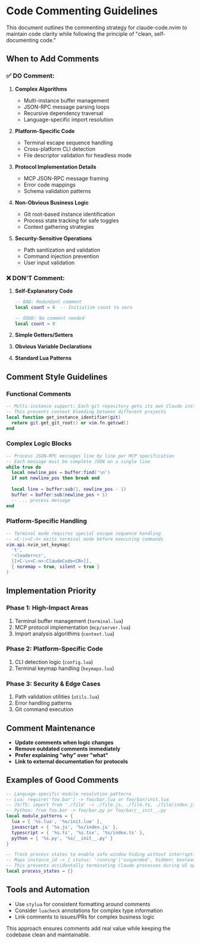 # Code Commenting Guidelines

This document outlines the commenting strategy for claude-code.nvim to maintain code clarity while following the principle of "clean, self-documenting code."

## When to Add Comments

### ✅ **DO Comment:**

1. **Complex Algorithms**
   - Multi-instance buffer management
   - JSON-RPC message parsing loops
   - Recursive dependency traversal
   - Language-specific import resolution

2. **Platform-Specific Code**
   - Terminal escape sequence handling
   - Cross-platform CLI detection
   - File descriptor validation for headless mode

3. **Protocol Implementation Details**
   - MCP JSON-RPC message framing
   - Error code mappings
   - Schema validation patterns

4. **Non-Obvious Business Logic**
   - Git root-based instance identification
   - Process state tracking for safe toggles
   - Context gathering strategies

5. **Security-Sensitive Operations**
   - Path sanitization and validation
   - Command injection prevention
   - User input validation

### ❌ **DON'T Comment:**

1. **Self-Explanatory Code**
   ```lua
   -- BAD: Redundant comment
   local count = 0  -- Initialize count to zero
   
   -- GOOD: No comment needed
   local count = 0
   ```

2. **Simple Getters/Setters**
3. **Obvious Variable Declarations**
4. **Standard Lua Patterns**

## Comment Style Guidelines

### **Functional Comments**
```lua
-- Multi-instance support: Each git repository gets its own Claude instance
-- This prevents context bleeding between different projects
local function get_instance_identifier(git)
  return git.get_git_root() or vim.fn.getcwd()
end
```

### **Complex Logic Blocks**
```lua
-- Process JSON-RPC messages line by line per MCP specification
-- Each message must be complete JSON on a single line
while true do
  local newline_pos = buffer:find('\n')
  if not newline_pos then break end
  
  local line = buffer:sub(1, newline_pos - 1)
  buffer = buffer:sub(newline_pos + 1)
  -- ... process message
end
```

### **Platform-Specific Handling**
```lua
-- Terminal mode requires special escape sequence handling
-- <C-\><C-n> exits terminal mode before executing commands
vim.api.nvim_set_keymap(
  't',
  '<leader>cc',
  [[<C-\><C-n>:ClaudeCode<CR>]],
  { noremap = true, silent = true }
)
```

## Implementation Priority

### **Phase 1: High-Impact Areas**
1. Terminal buffer management (`terminal.lua`)
2. MCP protocol implementation (`mcp/server.lua`)
3. Import analysis algorithms (`context.lua`)

### **Phase 2: Platform-Specific Code**
1. CLI detection logic (`config.lua`)
2. Terminal keymap handling (`keymaps.lua`)

### **Phase 3: Security & Edge Cases**
1. Path validation utilities (`utils.lua`)
2. Error handling patterns
3. Git command execution

## Comment Maintenance

- **Update comments when logic changes**
- **Remove outdated comments immediately**
- **Prefer explaining "why" over "what"**
- **Link to external documentation for protocols**

## Examples of Good Comments

```lua
-- Language-specific module resolution patterns
-- Lua: require('foo.bar') -> foo/bar.lua or foo/bar/init.lua
-- JS/TS: import from './file' -> ./file.js, ./file.ts, ./file/index.js
-- Python: from foo.bar -> foo/bar.py or foo/bar/__init__.py
local module_patterns = {
  lua = { '%s.lua', '%s/init.lua' },
  javascript = { '%s.js', '%s/index.js' },
  typescript = { '%s.ts', '%s.tsx', '%s/index.ts' },
  python = { '%s.py', '%s/__init__.py' }
}
```

```lua
-- Track process states to enable safe window hiding without interruption
-- Maps instance_id -> { status: 'running'|'suspended', hidden: boolean }
-- This prevents accidentally terminating Claude processes during UI operations
local process_states = {}
```

## Tools and Automation

- Use `stylua` for consistent formatting around comments
- Consider `luacheck` annotations for complex type information
- Link comments to issues/PRs for complex business logic

This approach ensures comments add real value while keeping the codebase clean and maintainable.